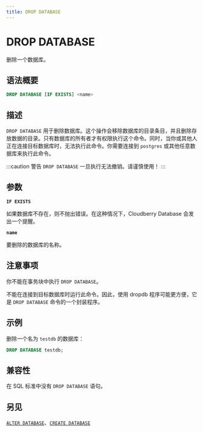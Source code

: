 ```yaml
---
title: DROP DATABASE
---
```


# DROP DATABASE

删除一个数据库。

## 语法概要

```sql
DROP DATABASE [IF EXISTS] <name>
```

## 描述

`DROP DATABASE` 用于删除数据库。这个操作会移除数据库的目录条目，并且删除存放数据的目录。只有数据库的所有者才有权限执行这个命令。同时，当你或其他人正在连接目标数据库时，无法执行此命令。你需要连接到 `postgres` 或其他任意数据库来执行此命令。

:::caution 警告
`DROP DATABASE` 一旦执行无法撤销。请谨慎使用！
:::

## 参数

**`IF EXISTS`**

如果数据库不存在，则不抛出错误。在这种情况下，Cloudberry Database 会发出一个提醒。

**`name`**

要删除的数据库的名称。

## 注意事项

你不能在事务块中执行 `DROP DATABASE`。

不能在连接到目标数据库时运行此命令。因此，使用 dropdb 程序可能更方便，它是 `DROP DATABASE` 命令的一个封装程序。

## 示例

删除一个名为 `testdb` 的数据库：

```sql
DROP DATABASE testdb;
```

## 兼容性

在 SQL 标准中没有 `DROP DATABASE` 语句。

## 另见

[`ALTER DATABASE`](/i18n/zh/docusaurus-plugin-content-docs/current/sql-stmts/alter-database.md)、[`CREATE DATABASE`](/i18n/zh/docusaurus-plugin-content-docs/current/sql-stmts/create-database.md)
